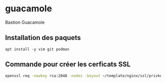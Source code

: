 # guacamole
Bastion Guacamole

## Installation des paquets

```
apt install -y vim git podman
```

## Commande pour créer les cerficats SSL

```bash
openssl req -newkey rsa:2048 -nodes -keyout ~/template/nginx/ssl/privkey.pem -x509 -out ~/template/nginx/ssl/fullchain.pem -days 365
```
